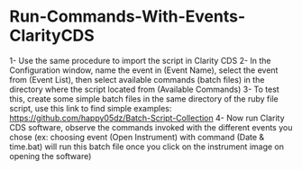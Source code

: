# Run-Commands-With-Events-ClarityCDS
1- Use the same procedure to import the script in Clarity CDS
2- In the Configuration window, name the event in (Event Name), select the event from (Event List), then select available commands (batch files) in the directory where the script located from (Available Commands)
3- To test this, create some simple batch files in the same directory of the ruby file script, use this link to find simple examples: https://github.com/happy05dz/Batch-Script-Collection
4- Now run Clarity CDS software, observe the commands invoked with the different events you chose (ex: choosing event (Open Instrument) with command (Date & time.bat) will run this batch file once you click on the instrument image on opening the software)
